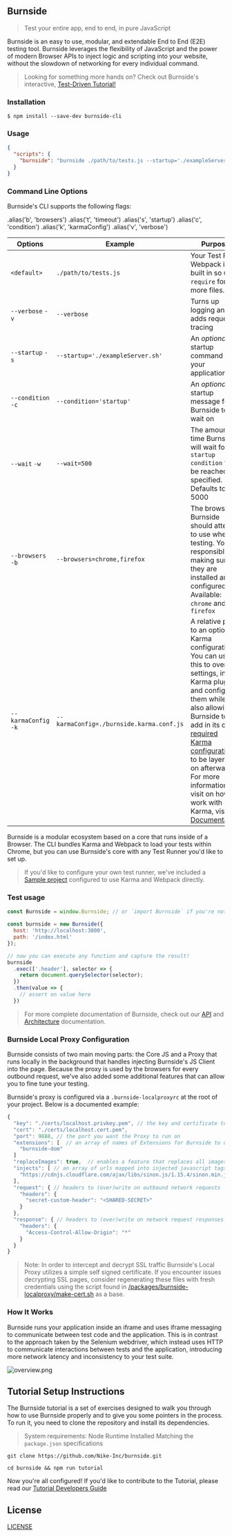## Burnside

> Test your entire app, end to end, in pure JavaScript

Burnside is an easy to use, modular, and extendable End to End (E2E) testing tool. Burnside leverages the flexibility of JavaScript and the power of modern Browser APIs to inject logic and scripting into your website, without the slowdown of networking for every individual command.

> Looking for something more hands on? Check out Burnside's interactive, [Test-Driven Tutorial!](#tutorial)

<a name="installation"></a>
### Installation

```
$ npm install --save-dev burnside-cli
```

<a name="usage"></a>
### Usage
```JSON
{
  "scripts": {
    "burnside": "burnside ./path/to/tests.js --startup='./exampleServer.sh' --condition='start' --wait=5000 --browsers=chrome,firefox"
  }
}  
```

<a name="cli-usage"></a>
### Command Line Options
Burnside's CLI supports the following flags:

.alias('b', 'browsers')
  .alias('t', 'timeout')
  .alias('s', 'startup')
  .alias('c', 'condition')
  .alias('k', 'karmaConfig')
  .alias('v', 'verbose')

| Options | Example | Purpose |
| ------ | ------- | ------- |
| `<default>` | `./path/to/tests.js` | Your Test File. Webpack is built in so use `require` for more files. |
| `--verbose` `-v` | `--verbose` | Turns up logging and adds request tracing |
| `--startup` `-s` | `--startup='./exampleServer.sh'` | An _optional_ startup command for your application. |
| `--condition` `-c` | `--condition='startup'` | An _optional_ startup message for Burnside to wait on |
| `--wait` `-w` | `--wait=500` | The amount of time Burnside will wait for the `startup` `condition` to be reached, if specified. Defaults to 5000 |
| `--browsers` `-b` | `--browsers=chrome,firefox` | The browsers Burnside should attempt to use when testing. You're responsible for making sure they are installed and configured. Available: `chrome` and `firefox` |
| `--karmaConfig` `-k` | `--karmaConfig=./burnside.karma.conf.js` | A relative path to an optional Karma configuration. You can use this to override settings, inject Karma plugins, and configure them while also allowing Burnside to add in its own [required Karma configuration](https://github.com/Nike-Inc/burnside/tree/master/packages/burnside-cli/karma.conf.js) to be layered on afterward. For more information visit on how to work with Karma, visit its [Documentation](https://karma-runner.github.io/1.0/config/configuration-file.html) |

Burnside is a modular ecosystem based on a core that runs inside of a Browser. The CLI bundles Karma and Webpack to load your tests within Chrome, but you can use Burnside's core with any Test Runner you'd like to set up.
> If you'd like to configure your own test runner, we've included a [Sample project](https://github.com/Nike-Inc/burnside/tree/master/packages/burnside-sample) configured to use Karma and Webpack directly.

<a name="basic-usage"></a>
### Test usage

```js
const Burnside = window.Burnside; // or `import Burnside` if you're not using the CLI

const burnside = new Burnside({
  host: 'http://localhost:3000',
  path: '/index.html'
});

// now you can execute any function and capture the result!
burnside
  .exec(['.header'], selector => {
    return document.querySelector(selector);
  })
  .then(value => {
    // assert on value here
  })
```

> For more complete documentation of Burnside, check out our [API](https://github.com/Nike-Inc/burnside/blob/master/docs/api.md) and [Architecture](https://github.com/Nike-Inc/burnside/blob/master/docs/architecture.md) documentation.

<a name="proxy-config"></a>
### Burnside Local Proxy Configuration
Burnside consists of two main moving parts: the Core JS and a Proxy that runs locally in the background that handles injecting Burnside's JS Client into the page. Because the proxy is used by the browsers for every outbound request, we've also added some additional features that can allow you to fine tune your testing.

Burnside's proxy is configured via a `.burnside-localproxyrc` at the root of your project. Below is a documented example:

```js
{
  "key": "./certs/localhost.privkey.pem", // the key and certificate to use for SSL decryption
  "cert": "./certs/localhost.cert.pem",
  "port": 9888, // the port you want the Proxy to run on
  "extensions": [  // an array of names of Extensions for Burnside to use when injecting the client
    "burnside-dom"
  ]
  "replaceImages": true,  // enables a feature that replaces all images with a default for faster testing (also accepts an image filepath e.g. "./path/to/my/image.png" )
  "injects": [ // an array of urls mapped into injected javascript tags
    "https://cdnjs.cloudflare.com/ajax/libs/sinon.js/1.15.4/sinon.min.js"
  ],
  "request": { // headers to (over)write on outbound network requests
    "headers": {
      "secret-custom-header": "<SHARED-SECRET>"
    }
  },
  "response": { // headers to (over)write on network request responses
    "headers": {
      "Access-Control-Allow-Origin": "*"
    }
  }
}
```

> Note: In order to intercept and decrypt SSL traffic Burnside's Local Proxy utilizes a simple self signed certificate. If you encounter issues decrypting SSL pages, consider regenerating these files with fresh credentials using the script found in [/packages/burnside-localproxy/make-cert.sh](/packages/burnside-localproxy/make-cert.sh) as a base.

<a name="how"></a>
### How It Works

Burnside runs your application inside an iframe and uses iframe messaging to communicate between test code and the application. This is in contrast to the approach taken by the Selenium webdriver, which instead uses HTTP to communicate interactions between tests and the application, introducing more network latency and inconsistency to your test suite.

![overview.png](overview.png)

<a name="tutorial"></a>
## Tutorial Setup Instructions

The Burnside tutorial is a set of exercises designed to walk you through how to use Burnside properly and to give you some pointers in the process. To run it, you need to clone the repository and install its dependencies.

> System requirements: Node Runtime Installed Matching the `package.json` specifications
```
git clone https://github.com/Nike-Inc/burnside.git

cd burnside && npm run tutorial
```
Now you're all configured! If you'd like to contribute to the Tutorial, please read our [Tutorial Developers Guide](https://github.com/Nike-Inc/burnside/blob/master/docs/tutorial.md)

## License

[LICENSE](LICENSE)
